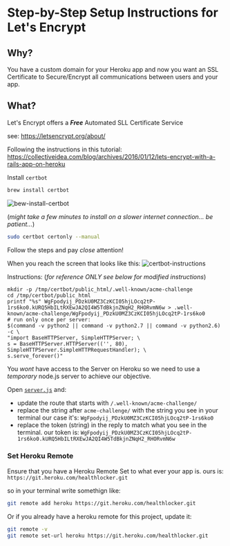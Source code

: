 # Step-by-Step Setup Instructions for Let's Encrypt

## Why?

You have a custom domain for your Heroku app
and now you want an SSL Certificate
to Secure/Encrypt all communications between users and your app.

## What?

Let's Encrypt offers a ***Free*** Automated SLL Certificate Service

see: https://letsencrypt.org/about/


Following the instructions in this tutorial:
https://collectiveidea.com/blog/archives/2016/01/12/lets-encrypt-with-a-rails-app-on-heroku

Install `certbot`
```sh
brew install certbot
```
![bew-install-certbot](https://cloud.githubusercontent.com/assets/194400/23254553/59f014a0-f9b0-11e6-9667-4e5e9b8014bc.png)

(_might take a few minutes to install on a slower internet connection...
  be patient..._)

```sh
sudo certbot certonly --manual
```

Follow the steps and pay _close_ attention!

When you reach the screen that looks like this:
![certbot-instructions](https://cloud.githubusercontent.com/assets/194400/23255249/c7d2b250-f9b2-11e6-9d45-d2cdb965defa.png)

Instructions: (_for reference ONLY see below for modified instructions_)
```
mkdir -p /tmp/certbot/public_html/.well-known/acme-challenge
cd /tmp/certbot/public_html
printf "%s" WgFpodyij_PDzkU0MZ3CzKCI05hjLOcq2tP-1rs6ko0.kURQ5HbILtRXEwJA2QI4W5TdBkjnZNqH2_RHORvmN6w > .well-known/acme-challenge/WgFpodyij_PDzkU0MZ3CzKCI05hjLOcq2tP-1rs6ko0
# run only once per server:
$(command -v python2 || command -v python2.7 || command -v python2.6) -c \
"import BaseHTTPServer, SimpleHTTPServer; \
s = BaseHTTPServer.HTTPServer(('', 80), SimpleHTTPServer.SimpleHTTPRequestHandler); \
s.serve_forever()"
```

You _wont_ have access to the Server on Heroku so we need to use a _temporary_
node.js server to achieve our objective.

Open [`server.js`](https://github.com/dwyl/learn-heroku/blob/master/server.js)
and:
+ update the route that starts with `/.well-known/acme-challenge/`
+ replace the string after `acme-challenge/` with the string you see
in your terminal our case it's: `WgFpodyij_PDzkU0MZ3CzKCI05hjLOcq2tP-1rs6ko0`
+ replace the token (string) in the reply to match what you see in the terminal.
our token is: `WgFpodyij_PDzkU0MZ3CzKCI05hjLOcq2tP-1rs6ko0.kURQ5HbILtRXEwJA2QI4W5TdBkjnZNqH2_RHORvmN6w`

### Set Heroku Remote

Ensure that you have a Heroku Remote Set to what ever your app is.
ours is: `https://git.heroku.com/healthlocker.git`

so in your terminal write somethign like:

```sh
git remote add heroku https://git.heroku.com/healthlocker.git
```
Or if you already have a heroku remote for this project, update it:
```sh
git remote -v
git remote set-url heroku https://git.heroku.com/healthlocker.git
```
